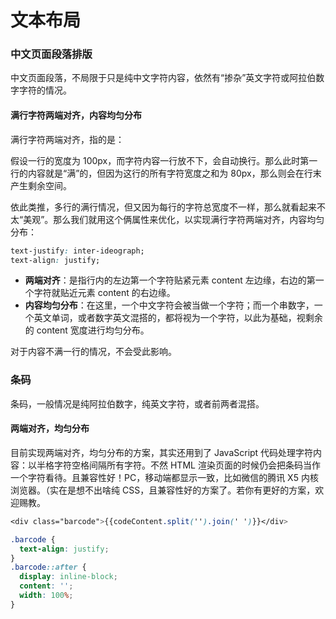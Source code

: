 # 文本布局

### 中文页面段落排版

中文页面段落，不局限于只是纯中文字符内容，依然有“掺杂”英文字符或阿拉伯数字字符的情况。

#### 满行字符两端对齐，内容均匀分布

满行字符两端对齐，指的是：

假设一行的宽度为 100px，而字符内容一行放不下，会自动换行。那么此时第一行的内容就是“满”的，但因为这行的所有字符宽度之和为 80px，那么则会在行末产生剩余空间。

依此类推，多行的满行情况，但又因为每行的字符总宽度不一样，那么就看起来不太“美观”。那么我们就用这个俩属性来优化，以实现满行字符两端对齐，内容均匀分布：

```css
text-justify: inter-ideograph;
text-align: justify;
```

* **两端对齐**：是指行内的左边第一个字符贴紧元素 content 左边缘，右边的第一个字符就贴近元素 content  的右边缘。
* **内容均匀分布**：在这里，一个中文字符会被当做一个字符；而一个串数字，一个英文单词，或者数字英文混搭的，都将视为一个字符，以此为基础，视剩余的 content 宽度进行均匀分布。

对于内容不满一行的情况，不会受此影响。

### 条码

条码，一般情况是纯阿拉伯数字，纯英文字符，或者前两者混搭。

#### 两端对齐，均匀分布

目前实现两端对齐，均匀分布的方案，其实还用到了 JavaScript 代码处理字符内容：以半格字符空格间隔所有字符。不然 HTML 渲染页面的时候仍会把条码当作一个字符看待。且兼容性好！PC，移动端都显示一致，比如微信的腾讯 X5 内核浏览器。（实在是想不出啥纯 CSS，且兼容性好的方案了。若你有更好的方案，欢迎赐教。

```css
<div class="barcode">{{codeContent.split('').join(' ')}}</div>
```

```css
.barcode {
  text-align: justify;
}
.barcode::after {
  display: inline-block;
  content: '';
  width: 100%;
}
```

